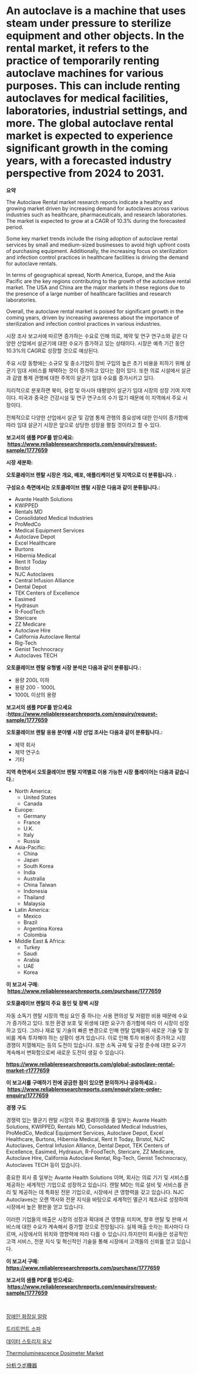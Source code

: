 <p><h1>An autoclave is a machine that uses steam under pressure to sterilize equipment and other objects. In the rental market, it refers to the practice of temporarily renting autoclave machines for various purposes. This can include renting autoclaves for medical facilities, laboratories, industrial settings, and more. The global autoclave rental market is expected to experience significant growth in the coming years, with a forecasted industry perspective from 2024 to 2031.</h1></p><p><strong>요약</strong></p>
<p><p>The Autoclave Rental market research reports indicate a healthy and growing market driven by increasing demand for autoclaves across various industries such as healthcare, pharmaceuticals, and research laboratories. The market is expected to grow at a CAGR of 10.3% during the forecasted period.</p><p>Some key market trends include the rising adoption of autoclave rental services by small and medium-sized businesses to avoid high upfront costs of purchasing equipment. Additionally, the increasing focus on sterilization and infection control practices in healthcare facilities is driving the demand for autoclave rentals.</p><p>In terms of geographical spread, North America, Europe, and the Asia Pacific are the key regions contributing to the growth of the autoclave rental market. The USA and China are the major markets in these regions due to the presence of a large number of healthcare facilities and research laboratories.</p><p>Overall, the autoclave rental market is poised for significant growth in the coming years, driven by increasing awareness about the importance of sterilization and infection control practices in various industries.</p><p>시장 조사 보고서에 따르면 증가하는 수요로 인해 의료, 제약 및 연구 연구소와 같은 다양한 산업에서 살균기에 대한 수요가 증가하고 있는 상태이다. 시장은 예측 기간 동안 10.3%의 CAGR로 성장할 것으로 예상된다.</p><p>주요 시장 동향에는 소규모 및 중소기업이 장비 구입의 높은 초기 비용을 피하기 위해 살균기 임대 서비스를 채택하는 것이 증가하고 있다는 점이 있다. 또한 의료 시설에서 살균과 감염 통제 관행에 대한 주목이 살균기 임대 수요를 증가시키고 있다.</p><p>지리적으로 분포하면 북미, 유럽 및 아시아 태평양이 살균기 임대 시장의 성장 기여 지역이다. 미국과 중국은 건강시설 및 연구 연구소의 수가 많기 때문에 이 지역에서 주요 시장이다.</p><p>전체적으로 다양한 산업에서 살균 및 감염 통제 관행의 중요성에 대한 인식이 증가함에 따라 임대 살균기 시장은 앞으로 상당한 성장을 펼칠 것이라고 할 수 있다.</p></p>
<p><strong>보고서의 샘플 PDF를 받으세요: &nbsp;<a href="https://www.reliableresearchreports.com/enquiry/request-sample/1777659">https://www.reliableresearchreports.com/enquiry/request-sample/1777659</a></strong></p>
<p><strong>시장 세분화:</strong></p>
<p><strong> 오토클레이브 렌탈 시장은 개요, 배포, 애플리케이션 및 지역으로 더 분류됩니다. :</strong></p>
<p><strong>구성요소 측면에서는 오토클레이브 렌탈 시장은 다음과 같이 분류됩니다.:</strong></p>
<p><ul><li>Avante Health Solutions</li><li>KWIPPED</li><li>Rentals MD</li><li>Consolidated Medical Industries</li><li>ProMedCo</li><li>Medical Equipment Services</li><li>Autoclave Depot</li><li>Excel Healthcare</li><li>Burtons</li><li>Hibernia Medical</li><li>Rent It Today</li><li>Bristol</li><li>NJC Autoclaves</li><li>Central Infusion Alliance</li><li>Dental Depot</li><li>TEK Centers of Excellence</li><li>Easimed</li><li>Hydrasun</li><li>R-FoodTech</li><li>Stericare</li><li>ZZ Medicare</li><li>Autoclave Hire</li><li>California Autoclave Rental</li><li>Rig-Tech</li><li>Genist Technocracy</li><li>Autoclaves TECH</li></ul></p>
<p><strong> 오토클레이브 렌탈 유형별 시장 분석은 다음과 같이 분류됩니다.:</strong></p>
<p><ul><li>용량 200L 이하</li><li>용량 200 - 1000L</li><li>1000L 이상의 용량</li></ul></p>
<p><strong>보고서의 샘플 PDF를 받으세요 :<a href="https://www.reliableresearchreports.com/enquiry/request-sample/1777659">https://www.reliableresearchreports.com/enquiry/request-sample/1777659</a></strong></p>
<p><strong> 오토클레이브 렌탈 응용 분야별 시장 산업 조사는 다음과 같이 분류됩니다.:</strong></p>
<p><ul><li>제약 회사</li><li>제약 연구소</li><li>기타</li></ul></p>
<p><strong>지역 측면에서 오토클레이브 렌탈 지역별로 이용 가능한 시장 플레이어는 다음과 같습니다.:</strong></p>
<p><ul>
    <li>
        North America:
        <ul>
            <li>United States</li>
            <li>Canada</li>
        </ul>
    </li>
    <li>
        Europe:
        <ul>
            <li>Germany</li>
            <li>France</li>
            <li>U.K.</li>
            <li>Italy</li>
            <li>Russia</li>
        </ul>
    </li>
    <li>
        Asia-Pacific:
        <ul>
            <li>China</li>
            <li>Japan</li>
            <li>South Korea</li>
            <li>India</li>
            <li>Australia</li>
            <li>China Taiwan</li>
            <li>Indonesia</li>
            <li>Thailand</li>
            <li>Malaysia</li>
        </ul>
    </li>
    <li>
        Latin America:
        <ul>
            <li>Mexico</li>
            <li>Brazil</li>
            <li>Argentina Korea</li>
            <li>Colombia</li>
        </ul>
    </li>
    <li>
        Middle East & Africa:
        <ul>
            <li>Turkey</li>
            <li>Saudi</li>
            <li>Arabia</li>
            <li>UAE</li>
            <li>Korea</li>
        </ul>
    </li>
    </ul></p>
<p><strong>이 보고서 구매: &nbsp;<a href="https://www.reliableresearchreports.com/purchase/1777659">https://www.reliableresearchreports.com/purchase/1777659</a></strong></p>
<p><strong>오토클레이브 렌탈의 주요 동인 및 장벽 시장</strong></p>
<p><p>자동 소독기 렌탈 시장의 핵심 요인 중 하나는 사용 편의성 및 저렴한 비용 때문에 수요가 증가하고 있다. 또한 환경 보호 및 위생에 대한 요구가 증가함에 따라 이 시장이 성장하고 있다. 그러나 재료 및 기술의 빠른 변경으로 인해 렌탈 업체들이 새로운 기술 및 장비를 계속 투자해야 하는 상황이 생겨 있습니다. 이로 인해 투자 비용이 증가하고 시장 경쟁이 치열해지는 등의 도전이 있습니다. 또한 소독 규제 및 규정 준수에 대한 요구가 계속해서 변화함으로써 새로운 도전이 생길 수 있습니다.</p></p>
<p><strong><a href="https://www.reliableresearchreports.com/global-autoclave-rental-market-r1777659">https://www.reliableresearchreports.com/global-autoclave-rental-market-r1777659</a></strong></p>
<p><strong>이 보고서를 구매하기 전에 궁금한 점이 있으면 문의하거나 공유하세요.: &nbsp;<a href="https://www.reliableresearchreports.com/enquiry/pre-order-enquiry/1777659">https://www.reliableresearchreports.com/enquiry/pre-order-enquiry/1777659</a></strong></p>
<p><strong>경쟁 구도</strong></p>
<p><p>경쟁력 있는 멸균기 렌탈 시장의 주요 플레이어들 중 일부는 Avante Health Solutions, KWIPPED, Rentals MD, Consolidated Medical Industries, ProMedCo, Medical Equipment Services, Autoclave Depot, Excel Healthcare, Burtons, Hibernia Medical, Rent It Today, Bristol, NJC Autoclaves, Central Infusion Alliance, Dental Depot, TEK Centers of Excellence, Easimed, Hydrasun, R-FoodTech, Stericare, ZZ Medicare, Autoclave Hire, California Autoclave Rental, Rig-Tech, Genist Technocracy, Autoclaves TECH 등이 있습니다.</p><p>중요한 회사 중 일부는 Avante Health Solutions 이며, 회사는 의료 기기 및 서비스를 제공하는 세계적인 기업으로 성장하고 있습니다. 렌탈 MD는 의료 설비 및 서비스를 관리 및 제공하는 데 특화된 전문 기업으로, 시장에서 큰 영향력을 갖고 있습니다. NJC Autoclaves는 오랜 역사와 전문 지식을 바탕으로 세계적인 멸균기 제조사로 성장하여 시장에서 높은 평판을 얻고 있습니다.</p><p>이러한 기업들의 매출은 시장의 성장과 확대에 큰 영향을 미치며, 향후 렌탈 및 판매 서비스에 대한 수요가 계속해서 증가할 것으로 전망됩니다. 실제 매출 숫자는 회사마다 다르며, 시장에서의 위치와 영향력에 따라 다를 수 있습니다.하지만이 회사들은 성공적인 고객 서비스, 전문 지식 및 혁신적인 기술을 통해 시장에서 고객들의 신뢰를 얻고 있습니다.</p></p>
<p><strong>이 보고서 구매: &nbsp; <a href="https://www.reliableresearchreports.com/purchase/1777659">https://www.reliableresearchreports.com/purchase/1777659</a></strong></p>
<p><strong>보고서의 샘플 PDF를 받으세요: &nbsp;<a href="https://www.reliableresearchreports.com/enquiry/request-sample/1777659">https://www.reliableresearchreports.com/enquiry/request-sample/1777659</a></strong><strong></strong></p>
<p>&nbsp;</p>
<p><p><a href="https://github.com/Penelolack456456/Market-Research-Report-List-1/blob/main/397617726211.md">장애인 화장실 알람</a></p><p><a href="https://github.com/vsr06p4p49/Market-Research-Report-List-1/blob/main/373875226210.md">트리트먼트 소파</a></p><p><a href="https://medium.com/@treyhettinger2023/%EB%8D%B0%EC%9D%B4%ED%84%B0-%EC%A0%80%EC%9E%A5-%EC%9E%A5%EC%B9%98-%EC%8B%9C%EC%9E%A5-%EA%B7%9C%EB%AA%A8-%EB%B0%8F-%EC%8B%9C%EC%9E%A5-%EB%8F%99%ED%96%A5-%EC%82%B0%EC%97%85-%EC%A0%84%EB%B0%98%EC%A0%81%EC%9D%B8-%EA%B0%9C%EC%9A%94-2024%EB%85%84%EB%B6%80%ED%84%B0-2031%EB%85%84%EA%B9%8C%EC%A7%80-936aab66f45c">데이터 스토리지 유닛</a></p><p><a href="https://github.com/provorikovar/Market-Research-Report-List-4/blob/main/thermoluminescence-dosimeter-market.md">Thermoluminescence Dosimeter Market</a></p><p><a href="https://github.com/cbigkbh02719/Market-Research-Report-List-1/blob/main/188560428651.md">分析ラボ機器</a></p></p>